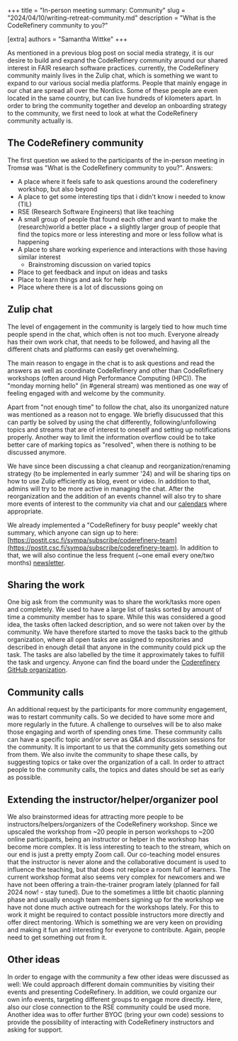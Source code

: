 +++
title = "In-person meeting summary: Community"
slug = "2024/04/10/writing-retreat-community.md"
description = "What is the CodeRefinery community to you?"

[extra]
authors = "Samantha Wittke"
+++

As mentioned in a previous blog post on social media strategy, it is our desire to build and expand the CodeRefinery community around our shared interest in FAIR research software practices.
currently, the CodeRefinery community mainly lives in the Zulip chat, which is something we want to expand to our various social media platforms. People that mainly engage in our chat are spread all over the Nordics. 
Some of these people are even located in the same country, but can live hundreds of kilometers apart.
In order to bring the community together and develop an onboarding strategy to the community, we first need to look at what the CodeRefinery community actually is.

## The CodeRefinery community

The first question we asked to the participants of the in-person meeting in Tromsø was "What is the CodeRefinery community to you?".
Answers:

- A place where it feels safe to ask questions around the coderefinery workshop, but also beyond
- A place to get some interesting tips that i didn't know i needed to know (TIL)
- RSE (Research Software Engineers) that like teaching
- A small group of people that found each other and want to make the (research)world a better place + a slightly larger group of people that find the topics more or less interesting and more or less follow what is happening
- A place to share working experience and interactions with those having similar interest 
    - Brainstroming discussion on varied topics
- Place to get feedback and input on ideas and tasks
- Place to learn things and ask for help
- Place where there is a lot of discussions going on


## Zulip chat

The level of engagement in the community is largely tied to how much time people spend in the chat, which often is not too much. Everyone already has their own work chat, that needs to be followed, and having all the different chats and platforms can easily get overwhelming.

The main reason to engage in the chat is to ask questions and read the answers as well as coordinate CodeRefinery and other than CodeRefinery workshops (often around High Performance Computing (HPC)).
The "monday morning hello" (in #general stream) was mentioned as one way of feeling engaged with and welcome by the community. 

Apart from "not enough time" to follow the chat, also its unorganized nature was mentioned as a reason not to engage.
We briefly disucussed that this can partly be solved by using the chat differently, following/unfollowing topics  and streams that are of interest to oneself and setting up notifications properly. Another way to limit the information overflow could be to take better care of marking topics as "resolved", when there is nothing to be discussed anymore.

We have since been discussing a chat cleanup and reorganization/renaming strategy (to be implemented in early summer '24) and will be sharing tips on how to use Zulip efficiently as blog, event or video. In addition to that, admins will try to be more active in managing the chat.
After the reorganization and the addition of an events channel will also try to share more events of interest to the community via chat and our [calendars](https://coderefinery.org/calendars/) where appropriate. 

We already implemented a "CodeRefinery for busy people" weekly chat summary, which anyone can sign up to here:  [https://postit.csc.fi/sympa/subscribe/coderefinery-team](https://postit.csc.fi/sympa/subscribe/coderefinery-team). In addition to that, we will also continue the less frequent (~one email every one/two months) [newsletter](https://postit.csc.fi/sympa/subscribe/coderefinery).

## Sharing the work

One big ask from the community was to share the work/tasks more open and completely. We used to have a large list of tasks sorted by amount of time a community member has to spare. While this was considered a good idea, the tasks often lacked description, and so were not taken over by the community. We have therefore started to move the tasks back to the github organization, where all open tasks are assigned to repositories and described in enough detail that anyone in the community could pick up the task. The tasks are also labelled by the time it approximately takes to fulfill the task and urgency. Anyone can find the board under the [Coderefinery GitHub organization](https://github.com/orgs/coderefinery/projects/7).

## Community calls

An additional request by the participants for more community engagement, was to restart community calls. So we decided to have some more and more regularly in the future. A challenge to ourselves will be to also make those engaging and worth of spending ones time. These community calls can have a specific topic and/or serve as Q&A and discussion sessions for the community. It is important to us that the community gets something out from them. We also invite the community to shape these calls, by suggesting topics or take over the organization of a call. In order to attract people to the community calls, the topics and dates should be set as early as possible.

## Extending the instructor/helper/organizer pool

We also brainstormed ideas for attracting more people to be instructors/helpers/organizers of the CodeRefinery workshop. Since we upscaled the workshop from ~20 people in person workshops to ~200 online participants, being an instructor or helper in the workshop has become more complex. It is less interesting to teach to the stream, which on our end is just a pretty empty Zoom call. Our co-teaching model ensures that the instructor is never alone and the collaborative document is used to influence the teaching, but that does not replace a room full of learners. The current workshop format also seems very complex for newcomers and we have not been offering a train-the-trainer program lately (planned for fall 2024 now! - stay tuned). Due to the sometimes a little bit chaotic planning phase and usually enough team members signing up for the workshop we have not done much active outreach for the workshops lately. For this to work it might be required to contact possible instructors more directly and offer direct mentoring. Which is something we are very keen on providing and making it fun and interesting for everyone to contribute. Again, people need to get something out from it.

## Other ideas

In order to engage with the community a few other ideas were discussed as well: 
We could approach different domain communities by visiting their events and presenting CodeRefinery. In addition, we could organize our own info events, targeting different groups to engage more directly. Here, also our close connection to the RSE community could be used more. Another idea was to offer further BYOC (bring your own code) sessions to provide the possibility of interacting with CodeRefinery instructors and asking for support.
